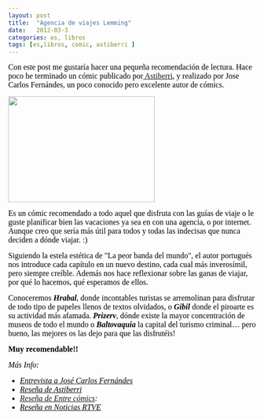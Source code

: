 ```yaml
---
layout: post
title:  "Agencia de viajes Lemming"
date:   2012-03-3
categories: es, libros
tags: [es,libros, comic, astiberri ]
---
```

<span style="color:#000000;"><span style="font-family:Ubuntu;"><span style="font-size:medium;">Con este post me gustaría hacer una pequeña recomendación de lectura. Hace poco he terminado un cómic publicado por<a href="http://www.astiberri.com/" target="_blank" rel="noopener"> Astiberri</a>, y realizado por Jose Carlos Fernándes, un poco conocido pero excelente autor de cómics.</span></span></span>

<img class="alignleft" src="http://www.astiberri.com/spree/products/349/original/agenciadeviajeslemming.jpg?1432726586" alt="" width="298" height="215" />


<span style="color:#000000;"><span style="font-family:Ubuntu;"><span style="font-size:medium;">Es un cómic recomendado a todo aquel que disfruta con las guías de viaje o le guste planificar bien las vacaciones ya sea en con una agencia, o por internet. Aunque creo que sería más útil para todos y todas las indecisas que nunca deciden a dónde viajar. :)</span></span></span>

<span style="color:#000000;"><span style="font-family:Ubuntu;"><span style="font-size:medium;">Siguiendo la estela estética de "La peor banda del mundo", el autor portugués nos introduce cada capítulo en un nuevo destino, cada cual más inverosímil, pero siempre creíble. Además nos hace reflexionar sobre las ganas de viajar, por qué lo hacemos, qué esperamos de ellos.</span></span></span>

<span style="color:#000000;"><span style="font-family:Ubuntu;"><span style="font-size:medium;">Conoceremos</span></span></span><em><span style="color:#000000;"><span style="font-family:Ubuntu;"><span style="font-size:medium;"> </span></span></span></em><strong><em><span style="color:#000000;"><span style="font-family:Ubuntu;"><span style="font-size:medium;">Hrabal</span></span></span></em></strong><span style="color:#000000;"><span style="font-family:Ubuntu;"><span style="font-size:medium;">, donde incontables turistas se arremolinan para disfrutar de todo tipo de papeles llenos de textos olvidados, o </span></span></span><strong><span style="color:#000000;"><span style="font-family:Ubuntu;"><span style="font-size:medium;"><em>Gibil</em></span></span></span></strong><em><span style="color:#000000;"><span style="font-family:Ubuntu;"><span style="font-size:medium;"> </span></span></span></em><span style="color:#000000;"><span style="font-family:Ubuntu;"><span style="font-size:medium;">donde el piroarte es su actividad más afamada.</span></span></span><span style="color:#000000;"><span style="font-family:Ubuntu;"><span style="font-size:medium;"><em> </em></span></span></span><strong><em><span style="color:#000000;"><span style="font-family:Ubuntu;"><span style="font-size:medium;">Prizerv</span></span></span></em></strong><span style="color:#000000;"><span style="font-family:Ubuntu;"><span style="font-size:medium;">, dónde existe la mayor concentración de museos de todo el mundo o</span></span></span><span style="color:#000000;"><span style="font-family:Ubuntu;"><span style="font-size:medium;"><em> </em></span></span></span><strong><em><span style="color:#000000;"><span style="font-family:Ubuntu;"><span style="font-size:medium;">Baltovaquia</span></span></span></em></strong><span style="color:#000000;"><span style="font-family:Ubuntu;"><span style="font-size:medium;"> la capital del turismo criminal… pero bueno, las mejores os las dejo para que las disfrutéis!</span></span></span>

<span style="font-family:Ubuntu;font-size:large;">
</span>

<span style="color:#000000;"><span style="font-family:Ubuntu;"><span style="font-size:medium;"><strong>Muy recomendable!!</strong></span></span></span>

<em><span style="color:#000000;"><span style="font-family:Ubuntu;"><span style="font-size:medium;">Más Info:</span></span></span></em>
<ul>
	<li><em><a href="http://www.yamaguchicomic.com/fernandes.html" target="_blank" rel="noopener"><span style="color:#000000;"><span style="font-family:Ubuntu;"><span style="font-size:medium;">Entrevista a José Carlos Fernándes</span></span></span></a></em></li>
	<li><em><a href="http://www.astiberri.com/ficha_prod.php?cod=agenciadeviajeslemming" target="_blank" rel="noopener"><span style="color:#000000;"><span style="font-family:Ubuntu;"><span style="font-size:medium;">Reseña de Astiberri</span></span></span></a></em></li>
	<li><em><a style="font-size:medium;font-family:Ubuntu;" href="http://www.entrecomics.com/?p=61024" target="_blank" rel="noopener">Reseña de Entre cómics</a><span style="font-size:medium;font-family:Ubuntu;">:</span></em></li>
	<li><em><a href="http://www.rtve.es/noticias/20110401/agencia-viajes-lemming-ruta-imaginaria-jose-carlos-fernandes/421294.shtml" target="_blank" rel="noopener"><span style="color:#000000;"><span style="font-family:Ubuntu;"><span style="font-size:medium;">Reseña en Noticias RTVE</span></span></span></a></em></li>
</ul>
